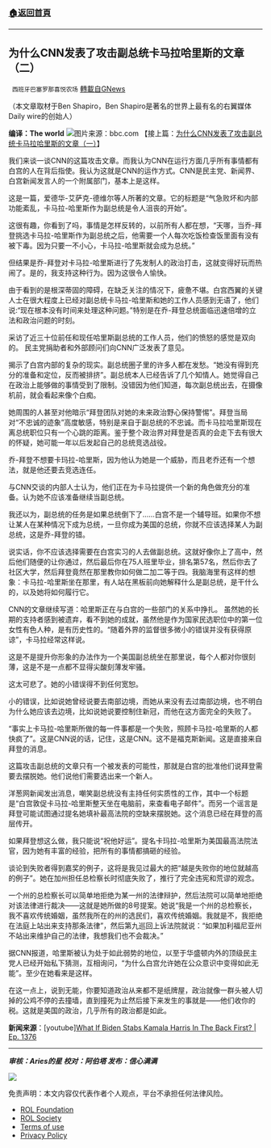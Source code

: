 ###  [:house:返回首頁](https://github.com/ourhimalayas/txt)
---


## 为什么CNN发表了攻击副总统卡马拉哈里斯的文章（二）
` 西班牙巴塞罗那喜悦农场` [轉載自GNews](https://gnews.org/zh-hans/1746575/)

（本文章取材于Ben Shapiro，Ben Shapiro是著名的世界上最有名的右翼媒体Daily wire的创始人）

**编译：The world**
![](https://assets.gnews.org/wp-content/uploads/2021/12/image0-27.jpg)图片来源：bbc.com
【接上篇：[为什么CNN发表了攻击副总统卡马拉哈里斯的文章（一）](https://gnews.org/zh-hans/1746538/)】

我们来谈一谈CNN的这篇攻击文章。而我认为CNN在运行方面几乎所有事情都有白宫的人在背后指使。我认为这就是CNN的运作方式。CNN是民主党、新闻界、白宫新闻发言人的一个附属部门，基本上是这样。

这是一篇，爱德华-艾萨克-德维尔等人所著的文章。它的标题是“气急败坏和内部功能紊乱，卡马拉-哈里斯作为副总统是令人沮丧的开始”。

这很有趣，你看到了吗，事情是怎样反转的，以前所有人都在想，“天哪，当乔-拜登挑选卡马拉-哈里斯作为副总统之后，他需要一个人每次吃饭检查饭里面有没有被下毒。因为只要一不小心，卡马拉-哈里斯就会成为总统。”

但结果是乔-拜登对卡马拉-哈里斯进行了先发制人的政治打击，这就变得好玩而热闹了。是的，我支持这种行为。因为这很令人愉快。

由于看到的是根深蒂固的障碍，在缺乏关注的情况下，疲惫不堪。白宫西翼的关键人士在很大程度上已经对副总统卡马拉-哈里斯和她的工作人员感到无语了，他们说:“现在根本没有时间来处理这种问题。”特别是在乔-拜登总统面临迅速倍增的立法和政治问题的时刻。

采访了近三十位前任和现任哈里斯副总统的工作人员，他们的愤怒的感觉是双向的。 民主党捐助者和外部顾问们向CNN广泛发表了意见。

揭示了白宫内部的复杂的现实。副总统圈子里的许多人都在发愁。“她没有得到充分的准备和定位，反而被排挤”。副总统本人已经告诉了几个知情人。她觉得自己在政治上能够做的事情受到了限制。没错因为他们知道，每次副总统出去，在摄像机前，就会看起来像个白痴。

她周围的人甚至对他暗示“拜登团队对她的未来政治野心保持警惕”。拜登当局对“不忠诚的迹象”高度敏感，特别是来自于副总统的不忠诚。而卡马拉哈里斯现在离总统职位只有一个心跳的距离。鉴于整个政治界对拜登是否真的会走下去有很大的怀疑，她可能一年以后发起自己的总统竞选战役。

乔-拜登不想要卡玛拉-哈里斯，因为他认为她是一个威胁，而且老乔还有一个想法，就是他还要去竞选连任。

与CNN交谈的内部人士认为，他们正在为卡马拉提供一个新的角色做充分的准备。认为她不应该准备继续当副总统。

我还以为，副总统的任务是如果总统倒下了……白宫不是一个辅导班。如果你不想让某人在某种情况下成为总统，一旦你成为美国的总统，你就不应该选择某人为副总统，这是乔-拜登的错。

说实话，你不应该选择需要在白宫实习的人去做副总统。这就好像你上了高中，然后他们随便的让你通过，然后最后你在75人班里毕业，排名第57名，然后你去了社区大学，然后拜登竟然在那里教你如何做二加二等于四。我脑海里有这样的想象：卡马拉-哈里斯坐在那里，有人站在黑板前向她解释什么是副总统，是干什么的，以及她将如何履行它。

CNN的文章继续写道：哈里斯正在与白宫的一些部门的关系中挣扎。 虽然她的长期的支持者感到被遗弃，看不到她的成就，虽然他是作为国家民选职位中的第一位女性有色人种，是有历史性的。“随着外界的监督很多微小的错误并没有获得原谅”，卡马拉经常这样说。

这是不是提升你形象的办法作为一个美国副总统坐在那里说，每个人都对你很刻薄，这是不是一点都不显得尖酸刻薄发牢骚。

这太可悲了。她的小错误得不到任何宽恕。

小的错误，比如说她曾经说要去南部边境，而她从来没有去过南部边境，也不明白为什么她应该去边境，比如说她说要控制住新冠，而他在这方面完全的失败了。

“事实上卡马拉-哈里斯所做的每一件事都是一个失败，照顾卡马拉-哈里斯的人都快疯了”。这是CNN说的话，记住，这是CNN。这不是福克斯新闻。这是直接来自拜登的消息。

这篇攻击副总统的文章只有一个被发表的可能性，那就是白宫的批准他们说拜登需要去摆脱她。他们说他们需要选出来一个新人。

洋葱网新闻发出消息，嘲笑副总统没有主持任何实质性的工作，其中一个标题是“白宫敦促卡马拉-哈里斯整天坐在电脑前，来查看电子邮件”。而另一个谣言是拜登可能试图通过提名她填补最高法院的空缺来摆脱她。这个消息已经在拜登的高层传开。

如果拜登想这么做，我只能说“祝他好运”。提名卡玛拉-哈里斯为美国最高法院法官，因为她有丰富的经验，把所有的事情都搞砸的经验。

谈论到失败者得到嘉奖的例子，这将是我见过最大的把“越是失败你的地位就越高的例子”。她在加州担任总检察长时彻底失败了，推行了完全违宪和荒谬的观念。

一个州的总检察长可以简单地拒绝为某一州的法律辩护，然后法院可以简单地拒绝对该法律进行裁决——这就是她所做的8号提案。她说“我是一个州的总检察长，我不喜欢传统婚姻，虽然我所在的州的选民们，喜欢传统婚姻。我就是不，我拒绝在法庭上站出来支持那条法律”，然后第九巡回上诉法院就说：“如果加利福尼亚州不站出来维护自己的法律，我想我们也不会裁决。”

据CNN报道，哈里斯被认为处于如此弱势的地位，以至于华盛顿内外的顶级民主党人已经开始私下猜测，互相询问，“为什么白宫允许她在公众意识中变得如此无能”。至少在她看来是这样。

在这一点上，说到无能，你要知道政治从来都不是纸牌屋，政治就像一群头被人切掉的公鸡不停的去撞墙，直到撞死为止然后接下来发生的事就是——他们收你的税。这就是美国的政治，几乎所有的政治都是如此。

**新闻来源**：[youtube][What If Biden Stabs Kamala Harris In The Back First? | Ep. 1376](https://www.youtube.com/watch?v=PKKrb4C9ypw&amp;t=988s)

* * *

***审核：Aries的星
校对：阿伯塔
发布：信心满满***

![](https://assets.gnews.org/wp-content/uploads/2021/12/GNEWS_CH.-1-3-2.jpeg)



 

免责声明：本文内容仅代表作者个人观点，平台不承担任何法律风险。

- [ROL Foundation](https://rolfoundation.org/)
- [ROL Society](https://rolsociety.org/)
- [Terms of use](https://gnews.org/terms-of-use-3/)
- [Privacy Policy](https://gnews.org/privacy-policy/)
